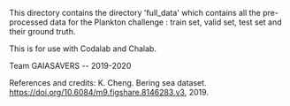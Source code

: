 This directory contains the directory 'full_data' which contains all the pre-processed data for the Plankton challenge : train set, valid set, test set and their ground truth.

This is for use with Codalab and Chalab.

Team GAIASAVERS -- 2019-2020

References and credits: 
K. Cheng. Bering sea dataset. https://doi.org/10.6084/m9.figshare.8146283.v3, 2019.